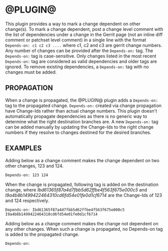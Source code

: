 @PLUGIN@
========

This plugin provides a way to mark a change dependent on other change(s). To
mark a change dependent, post a change level comment with the list of dependencies
under a change in the Gerrit page (not an inline diff comment or patchset level comment)
in a single line with the format `Depends-on: c1 c2 c3 ....` where c1, c2 and c3
are gerrit change numbers. Any number of changes can be provided after the
`Depends-on:` tag. The `Depends-on:` tag is case-sensitive. Only changes listed
in the most recent `Depends-on:` tag are considered as valid dependencies and
older tags are ignored. To remove existing dependencies, a `Depends-on:` tag with
no changes must be added.

PROPAGATION
-----------

When a change is propagated, the @PLUGIN@ plugin adds a `Depends-on:` tag
to the propagated change. `Depends-on:` created via change propagation have
Change-Ids rather than actual change numbers. This plugin doesn't automatically
propagate dependencies as there is no generic way to determine what the right
destination branches are. A new `Depends-on:` tag can be added manually by
updating the Change-Ids to the right change numbers if they resolve to changes
destined for the desired branches.

EXAMPLES
--------

Adding below as a change comment makes the change dependent on two other
changes, 123 and 124.
```
Depends-on: 123 124
```

When the change is propagated, following tag is added on the destination
change, where *Ibd61365f87a4d7fbb5d62ffbe4f563f675e000c5* and
*I9a4b8b1499422464310cd6fd54e01fe0d1cf6714* are the Change-Ids of 123 and 124
respectively.
```
Depends-on: Ibd61365f87a4d7fbb5d62ffbe4f563f675e000c5 I9a4b8b1499422464310cd6fd54e01fe0d1cf6714
```

Adding below as a change comment makes the change not dependent on any other
changes. When such a change is propagated, no Depends-on tag is added to the
propagated change.
```
Depends-on:
```
